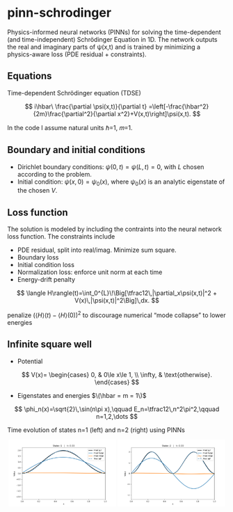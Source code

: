 # pinn-schrodinger
Physics-informed neural networks (PINNs) for solving the time-dependent (and time-independent) Schrödinger Equation in 1D. The network outputs the real and imaginary parts of
ψ(x,t) and is trained by minimizing a physics-aware loss (PDE residual + constraints).

## Equations
Time-dependent Schrödinger equation (TDSE)

$$
i\hbar\ \frac{\partial \psi(x,t)}{\partial t}
=\left[-\frac{\hbar^2}{2m}\frac{\partial^2}{\partial x^2}+V(x,t)\right]\psi(x,t).
$$

In the code I assume natural units ℏ=1, 𝑚=1.

## Boundary and initial conditions
- Dirichlet boundary conditions: $\psi(0,t)=\psi(L,t)=0$, with $L$ chosen according to the problem.
- Initial condition: $\psi(x,0)=\psi_0(x)$, where $\psi_0(x)$ is an analytic eigenstate of the chosen $V$.

## Loss function

The solution is modeled by including the contraints into the neural network loss function. The constraints include
- PDE residual, split into real/imag. Minimize sum square.
- Boundary loss 
- Initial condition loss
- Normalization loss: enforce unit norm at each time
- Energy-drift penalty

$$
\langle H\rangle(t)=\int_0^{L}\!\Big[\tfrac12\,|\partial_x\psi(x,t)|^2 + V(x)\,|\psi(x,t)|^2\Big]\,dx.
$$

penalize $(\langle H\rangle(t) - \langle H\rangle(0))^2$ to discourage numerical “mode collapse” to lower energies


## Infinite square well
- Potential

$$
V(x)=
\begin{cases}
0, & 0\le x\le 1, \\
\infty, & \text{otherwise}.
\end{cases}
$$

- Eigenstates and energies $\(\hbar = m = 1\)$

$$
\phi_n(x)=\sqrt{2}\,\sin(n\pi x),\qquad
E_n=\tfrac12\,n^2\pi^2,\qquad n=1,2,\dots
$$

Time evolution of states n=1 (left) and n=2 (right) using PINNs
<p align="center">
  <img src="time_dep_se_isq_state1.gif" alt="gif 1" width="49%">
  <img src="time_dep_se_isq_state2.gif" alt="gif 2" width="49%">
</p>


